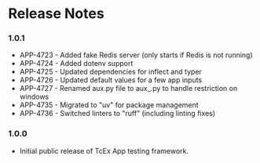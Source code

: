 # Release Notes

### 1.0.1

-   APP-4723 - Added fake Redis server (only starts if Redis is not running)
-   APP-4724 - Added dotenv support
-   APP-4725 - Updated dependencies for inflect and typer
-   APP-4726 - Updated default values for a few app inputs
-   APP-4727 - Renamed aux.py file to aux_.py to handle restriction on windows
-   APP-4735 - Migrated to "uv" for package management
-   APP-4736 - Switched linters to "ruff" (including linting fixes)

### 1.0.0

-   Initial public release of TcEx App testing framework.
